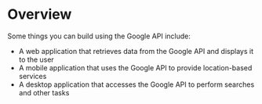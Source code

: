# Overview

Some things you can build using the Google API include:

- A web application that retrieves data from the Google API and displays it to
  the user
- A mobile application that uses the Google API to provide location-based
  services
- A desktop application that accesses the Google API to perform searches and
  other tasks
